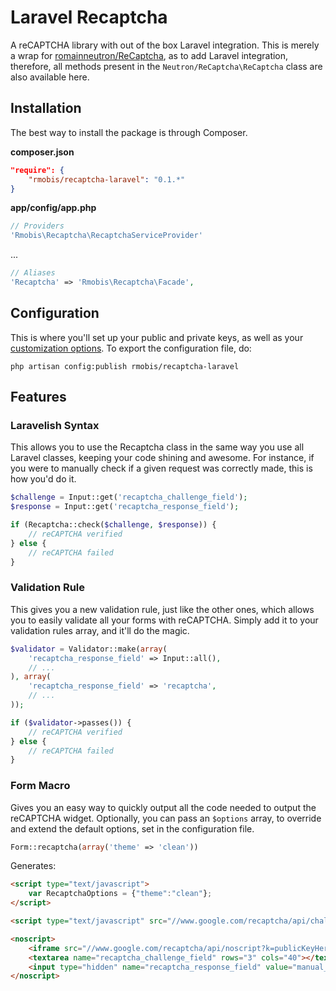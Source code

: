 # Laravel Recaptcha

A reCAPTCHA library with out of the box Laravel integration. This is merely a wrap for [romainneutron/ReCaptcha][1], as to add Laravel integration, therefore, all methods present in the `Neutron/ReCaptcha\ReCaptcha` class are also available here.


## Installation

The best way to install the package is through Composer.

**composer.json**
```json
"require": {
	"rmobis/recaptcha-laravel": "0.1.*"
}
```

**app/config/app.php**
```php
// Providers
'Rmobis\Recaptcha\RecaptchaServiceProvider'
```
...
```php
// Aliases
'Recaptcha' => 'Rmobis\Recaptcha\Facade',
```


## Configuration

This is where you'll set up your public and private keys, as well as your [customization options][2]. To export the configuration file, do:

````
php artisan config:publish rmobis/recaptcha-laravel
````


## Features

### Laravelish Syntax

This allows you to use the Recaptcha class in the same way you use all Laravel classes, keeping your code shining and awesome. For instance, if you were to manually check if a given request was correctly made, this is how you'd do it.

````php
$challenge = Input::get('recaptcha_challenge_field');
$response = Input::get('recaptcha_response_field');

if (Recaptcha::check($challenge, $response)) {
    // reCAPTCHA verified
} else {
    // reCAPTCHA failed
}
````


### Validation Rule

This gives you a new validation rule, just like the other ones, which allows you to easily validate all your forms with reCAPTCHA. Simply add it to your validation rules array, and it'll do the magic.

````php
$validator = Validator::make(array(
	'recaptcha_response_field' => Input::all(),
	// ...
), array(
	'recaptcha_response_field' => 'recaptcha',
	// ...
));

if ($validator->passes()) {
	// reCAPTCHA verified
} else {
	// reCAPTCHA failed
}
````


### Form Macro

Gives you an easy way to quickly output all the code needed to output the reCAPTCHA widget. Optionally, you can pass an `$options` array, to override and extend the default options, set in the configuration file.

````php
Form::recaptcha(array('theme' => 'clean'))
````
Generates:
````html
<script type="text/javascript">
	var RecaptchaOptions = {"theme":"clean"};
</script>

<script type="text/javascript" src="//www.google.com/recaptcha/api/challenge?k=publicKeyHere"></script>

<noscript>
	<iframe src="//www.google.com/recaptcha/api/noscript?k=publicKeyHere" height="300" width="500" frameborder="0"></iframe><br>
	<textarea name="recaptcha_challenge_field" rows="3" cols="40"></textarea>
	<input type="hidden" name="recaptcha_response_field" value="manual_challenge">
</noscript>
````

  [1]: https://github.com/romainneutron/ReCaptcha
  [2]: https://developers.google.com/recaptcha/docs/customization
